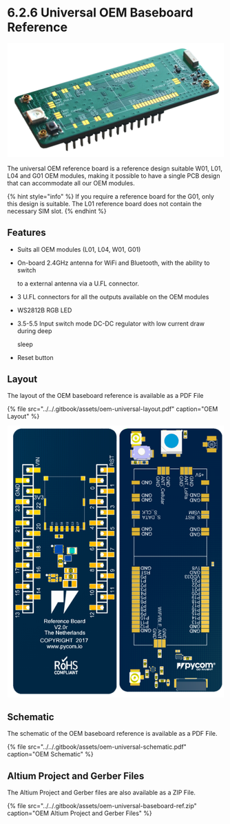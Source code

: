 # 6.2.6 Universal OEM Baseboard Reference

![](../../.gitbook/assets/universal_reference.png)

The universal OEM reference board is a reference design suitable W01, L01, L04 and G01 OEM modules, making it possible to have a single PCB design that can accommodate all our OEM modules.

{% hint style="info" %}
If you require a reference board for the G01, only this design is suitable. The L01 reference board does not contain the necessary SIM slot.
{% endhint %}

## Features

* Suits all OEM modules \(L01, L04, W01, G01\)
* On-board 2.4GHz antenna for WiFi and Bluetooth, with the ability to switch

  to a external antenna via a U.FL connector.

* 3 U.FL connectors for all the outputs available on the OEM modules
* WS2812B RGB LED
* 3.5-5.5 Input switch mode DC-DC regulator with low current draw during deep

  sleep

* Reset button

## Layout

The layout of the OEM baseboard reference is available as a PDF File

{% file src="../../.gitbook/assets/oem-universal-layout.pdf" caption="OEM Layout" %}

![](../../.gitbook/assets/oem-universal-layout%20%281%29.png)

## Schematic

The schematic of the OEM baseboard reference is available as a PDF File.

{% file src="../../.gitbook/assets/oem-universal-schematic.pdf" caption="OEM Schematic" %}

## Altium Project and Gerber Files

The Altium Project and Gerber files are also available as a ZIP File.

{% file src="../../.gitbook/assets/oem-universal-baseboard-ref.zip" caption="OEM Altium Project and Gerber Files" %}

